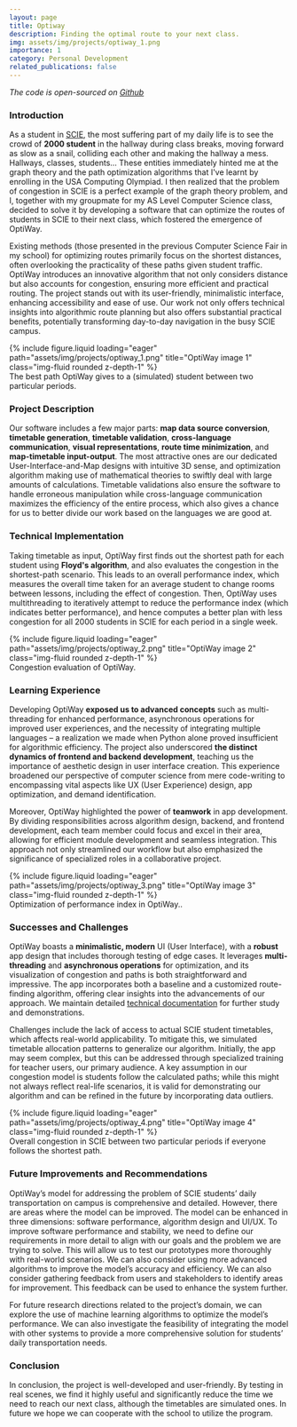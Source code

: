 ```yaml
---
layout: page
title: Optiway
description: Finding the optimal route to your next class.
img: assets/img/projects/optiway_1.png
importance: 1
category: Personal Development
related_publications: false
---
```

*The code is open-sourced on [Github](https://github.com/micfong-z/OptiWay.)*

### Introduction

As a student in [SCIE](scie.com.cn), the most suffering part of my daily life is to see the crowd of **2000 student** in the hallway during class breaks, moving forward as slow as a snail, colliding each other and making the hallway a mess. Hallways, classes, students... These entities immediately hinted me at the graph theory and the path optimization algorithms that I've learnt by enrolling in the USA Computing Olympiad. I then realized that the problem of congestion in SCIE is a perfect example of the graph theory problem, and I, together with my groupmate for my AS Level Computer Science class, decided to solve it by developing a software that can optimize the routes of students in SCIE to their next class, which fostered the emergence of OptiWay.

Existing methods (those presented in the previous Computer Science Fair in my school) for optimizing routes primarily focus on the shortest distances, often overlooking the practicality of these paths given student traffic. OptiWay introduces an innovative algorithm that not only considers distance but also accounts for congestion, ensuring more efficient and practical routing. The project stands out with its user-friendly, minimalistic interface, enhancing accessibility and ease of use. Our work not only offers technical insights into algorithmic route planning but also offers substantial practical benefits, potentially transforming day-to-day navigation in the busy SCIE campus.

<div class="row">
    <div class="col-sm mt-3 mt-md-0">
        {% include figure.liquid loading="eager" path="assets/img/projects/optiway_1.png" title="OptiWay image 1" class="img-fluid rounded z-depth-1" %}
    </div>
</div>
<div class="caption">
    The best path OptiWay gives to a (simulated) student between two particular periods.
</div>

### Project Description

Our software includes a few major parts: **map data source conversion**, **timetable generation**, **timetable validation**, **cross-language communication**, **visual representations**, **route time minimization**, and **map-timetable input-output**. The most attractive ones are our dedicated User-Interface-and-Map designs with intuitive 3D sense, and optimization algorithm making use of mathematical theories to swiftly deal with large amounts of calculations. Timetable validations also ensure the software to handle erroneous manipulation while cross-language communication maximizes the efficiency of the entire process, which also gives a chance for us to better divide our work based on the languages we are good at. 


### Technical Implementation

Taking timetable as input, OptiWay first finds out the shortest path for each student using **Floyd's algorithm**, and also evaluates the congestion in the shortest-path scenario. This leads to an overall performance index, which measures the overall time taken for an average student to change rooms between lessons, including the effect of congestion. Then, OptiWay uses multithreading to iteratively attempt to reduce the performance index (which indicates better performance), and hence computes a better plan with less congestion for all 2000 students in SCIE for each period in a single week. 

<div class="row">
    <div class="col-sm mt-3 mt-md-0">
        {% include figure.liquid loading="eager" path="assets/img/projects/optiway_2.png" title="OptiWay image 2" class="img-fluid rounded z-depth-1" %}
    </div>
</div>
<div class="caption">
    Congestion evaluation of OptiWay.
</div>

### Learning Experience

Developing OptiWay **exposed us to advanced concepts** such as multi-threading for enhanced performance, asynchronous operations for improved user experiences, and the necessity of integrating multiple languages – a realization we made when Python alone proved insufficient for algorithmic efficiency. The project also underscored **the distinct dynamics of frontend and backend development**, teaching us the importance of aesthetic design in user interface creation. This experience broadened our perspective of computer science from mere code-writing to encompassing vital aspects like UX (User Experience) design, app optimization, and demand identification. 

Moreover, OptiWay highlighted the power of **teamwork** in app development. By dividing responsibilities across algorithm design, backend, and frontend development, each team member could focus and excel in their area, allowing for efficient module development and seamless integration. This approach not only streamlined our workflow but also emphasized the significance of specialized roles in a collaborative project. 

<div class="row">
    <div class="col-sm mt-3 mt-md-0">
        {% include figure.liquid loading="eager" path="assets/img/projects/optiway_3.png" title="OptiWay image 3" class="img-fluid rounded z-depth-1" %}
    </div>
</div>
<div class="caption">
    Optimization of performance index in OptiWay..
</div>

### Successes and Challenges

OptiWay boasts a **minimalistic, modern** UI (User Interface), with a **robust** app design that includes thorough testing of edge cases. It leverages **multi-threading** and **asynchronous operations** for optimization, and its visualization of congestion and paths is both straightforward and impressive. The app incorporates both a baseline and a customized route-finding algorithm, offering clear insights into the advancements of our approach. We maintain detailed [technical documentation](https://github.com/micfong-z/OptiWay/blob/main/TECHNICAL_NOTES.md) for further study and demonstrations. 

Challenges include the lack of access to actual SCIE student timetables, which affects real-world applicability. To mitigate this, we simulated timetable allocation patterns to generalize our algorithm. Initially, the app may seem complex, but this can be addressed through specialized training for teacher users, our primary audience. A key assumption in our congestion model is students follow the calculated paths; while this might not always reflect real-life scenarios, it is valid for demonstrating our algorithm and can be refined in the future by incorporating data outliers. 

<div class="row">
    <div class="col-sm mt-3 mt-md-0">
        {% include figure.liquid loading="eager" path="assets/img/projects/optiway_4.png" title="OptiWay image 4" class="img-fluid rounded z-depth-1" %}
    </div>
</div>
<div class="caption">
    Overall congestion in SCIE between two particular periods if everyone follows the shortest path.
</div>

### Future Improvements and Recommendations

OptiWay’s model for addressing the problem of SCIE students’ daily transportation on campus is comprehensive and detailed. However, there are areas where the model can be improved. The model can be enhanced in three dimensions: software performance, algorithm design and UI/UX. To improve software performance and stability, we need to define our requirements in more detail to align with our goals and the problem we are trying to solve. This will allow us to test our prototypes more thoroughly with real-world scenarios. We can also consider using more advanced algorithms to improve the model’s accuracy and efficiency. We can also consider gathering feedback from users and stakeholders to identify areas for improvement. This feedback can be used to enhance the system further. 

For future research directions related to the project’s domain, we can explore the use of machine learning algorithms to optimize the model’s performance. We can also investigate the feasibility of integrating the model with other systems to provide a more comprehensive solution for students’ daily transportation needs.

### Conclusion

In conclusion, the project is well-developed and user-friendly. By testing in real scenes, we find it highly useful and significantly reduce the time we need to reach our next class, although the timetables are simulated ones. In future we hope we can cooperate with the school to utilize the program.
